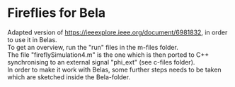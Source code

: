# Fireflies for Bela 
Adapted version of https://ieeexplore.ieee.org/document/6981832, in order to use it in Belas.  <br />
To get an overview, run the "run" files in the m-files folder. <br />
The file "fireflySimulation4.m" is the one which is then ported to C++ synchronising to an external signal "phi_ext" (see c-files folder). <br />
In order to make it work with Belas, some further steps needs to be taken which are sketched inside the Bela-folder.
